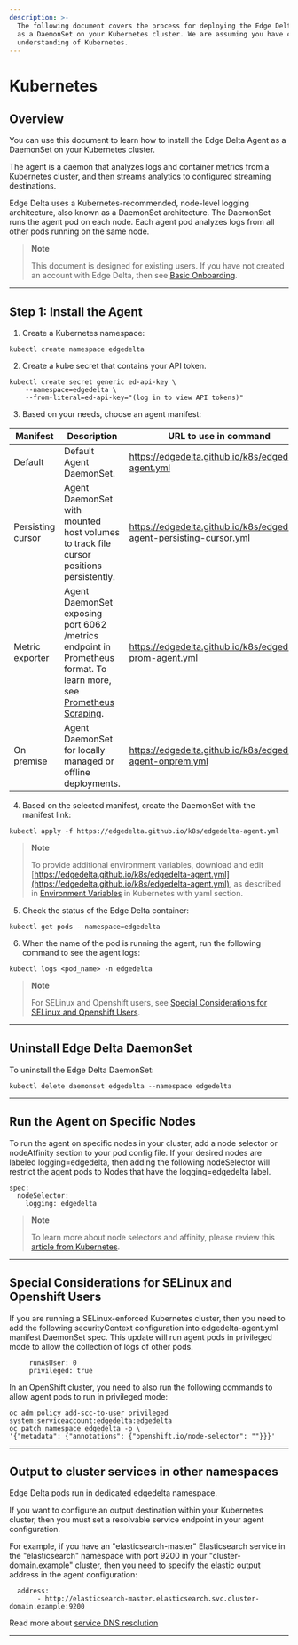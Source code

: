 ```yaml
---
description: >-
  The following document covers the process for deploying the Edge Delta agent
  as a DaemonSet on your Kubernetes cluster. We are assuming you have conceptual
  understanding of Kubernetes.
---
```


# Kubernetes

## Overview

You can use this document to learn how to install the Edge Delta Agent as a DaemonSet on your Kubernetes cluster.

The agent is a daemon that analyzes logs and container metrics from a Kubernetes cluster, and then streams analytics to configured streaming destinations.

Edge Delta uses a Kubernetes-recommended, node-level logging architecture, also known as a DaemonSet architecture. The DaemonSet runs the agent pod on each node. Each agent pod analyzes logs from all other pods running on the same node.


> **Note**
>
> This document is designed for existing users. If you have not created an account with Edge Delta, then see [Basic Onboarding](/docs/basic-onboarding.md).

***


## Step 1: Install the Agent 

1. Create a Kubernetes namespace:

```text
kubectl create namespace edgedelta
```

2. Create a kube secret that contains your API token.

```text
kubectl create secret generic ed-api-key \
    --namespace=edgedelta \
    --from-literal=ed-api-key="(log in to view API tokens)"
```

3. Based on your needs, choose an agent manifest:

| Manifest          | Description                                                                                                                                                | URL to use in command                                                 |
|-------------------|------------------------------------------------------------------------------------------------------------------------------------------------------------|-----------------------------------------------------------------------|
| Default           | Default Agent DaemonSet.                                                                                                                                   | https://edgedelta.github.io/k8s/edgedelta-agent.yml                   |
| Persisting cursor | Agent DaemonSet with mounted host volumes to track file cursor positions persistently.                                                                     | https://edgedelta.github.io/k8s/edgedelta-agent-persisting-cursor.yml |
| Metric exporter   | Agent DaemonSet exposing port 6062 /metrics endpoint in Prometheus format. To learn more, see [Prometheus Scraping](../appendices/prometheus-scraping.md). | https://edgedelta.github.io/k8s/edgedelta-prom-agent.yml              |
| On premise        | Agent DaemonSet for locally managed or offline deployments.                                                                                                | https://edgedelta.github.io/k8s/edgedelta-agent-onprem.yml            |


4. Based on the selected manifest, create the DaemonSet with the manifest link:

```text
kubectl apply -f https://edgedelta.github.io/k8s/edgedelta-agent.yml
```

> **Note**
>
> To provide additional environment variables, download and edit [https://edgedelta.github.io/k8s/edgedelta-agent.yml](https://edgedelta.github.io/k8s/edgedelta-agent.yml), as described in [Environment Variables](https://docs.edgedelta.com/installation/environment-variables/) in Kubernetes with yaml section.


5. Check the status of the Edge Delta container:

```text
kubectl get pods --namespace=edgedelta
```

6. When the name of the pod is running the agent, run the following command to see the agent logs:

```text
kubectl logs <pod_name> -n edgedelta
```

> **Note**
>
> For SELinux and Openshift users, see [Special Considerations for SELinux and Openshift Users](special-considerations-for-selinux-and-openshift-users).

***

## Uninstall Edge Delta DaemonSet

To uninstall the Edge Delta DaemonSet:

```text
kubectl delete daemonset edgedelta --namespace edgedelta
```

***

## Run the Agent on Specific Nodes

To run the agent on specific nodes in your cluster, add a node selector or nodeAffinity section to your pod config file. If your desired nodes are labeled logging=edgedelta, then adding the following nodeSelector will restrict the agent pods to Nodes that have the logging=edgedelta label.

```text
spec:
  nodeSelector:
    logging: edgedelta
```

> **Note**
>
> To learn more about node selectors and affinity, please review this [article from Kubernetes](https://kubernetes.io/docs/concepts/scheduling-eviction/assign-pod-node/).


***

## Special Considerations for SELinux and Openshift Users

If you are running a SELinux-enforced Kubernetes cluster, then you need to add the following securityContext configuration into edgedelta-agent.yml manifest DaemonSet spec. This update will run agent pods in privileged mode to allow the collection of logs of other pods.

```text
     runAsUser: 0
     privileged: true
```

In an OpenShift cluster, you need to also run the following commands to allow agent pods to run in privileged mode:

```text
oc adm policy add-scc-to-user privileged system:serviceaccount:edgedelta:edgedelta
oc patch namespace edgedelta -p \
'{"metadata": {"annotations": {"openshift.io/node-selector": ""}}}'
```

***

## Output to cluster services in other namespaces

Edge Delta pods run in dedicated edgedelta namespace. 

If you want to configure an output destination within your Kubernetes cluster, then you must set a resolvable service endpoint in your agent configuration.

For example, if you have an "elasticsearch-master" Elasticsearch service in the "elasticsearch" namespace with port 9200 in your "cluster-domain.example" cluster, then you need to specify the elastic output address in the agent configuration:


```text
  address:
       - http://elasticsearch-master.elasticsearch.svc.cluster-domain.example:9200
```

Read more about [service DNS resolution](https://kubernetes.io/docs/concepts/services-networking/dns-pod-service/#a-aaaa-records)

***
